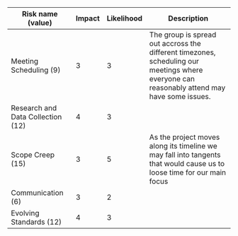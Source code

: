 |Risk name (value)  | Impact     | Likelihood | Description |
|-------------------|------------|------------|-------------|
| Meeting Scheduling (9) | 3 | 3 | The group is spread out accross the different timezones, scheduling our meetings where everyone can reasonably attend may have some issues. |
| Research and Data Collection (12)| 4 | 3 |  |
| Scope Creep (15) | 3 | 5 | As the project moves along its timeline we may fall into tangents that would cause us to loose time for our main focus |
| Communication (6) | 3 | 2 |  |
| Evolving Standards (12) | 4 | 3 |  |